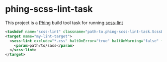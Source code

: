 # phing-scss-lint-task

This project is a [Phing](https://www.phing.info) build tool task for running [scss-lint](https://github.com/causes/scss-lint)


``` xml
<taskdef name="scss-lint" classname="path-to.phing-scss-lint-task.ScssLintTask"/>
<target name="my-lint-target">
  <scss-lint exclude="*.css" haltOnError="true" haltOnWarning="false" format="Default">
    <param>path/to/sass</param>
  </scss-lint>
</target>
```
